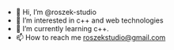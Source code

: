 - 👋 Hi, I’m @roszek-studio
- 👀 I’m interested in c++ and web technologies
- 🌱 I’m currently learning c++.
- 📫 How to reach me roszekstudio@gmail.com

<!---
roszek-studio/roszek-studio is a ✨ special ✨ repository because its `README.md` (this file) appears on your GitHub profile.
You can click the Preview link to take a look at your changes.
--->
